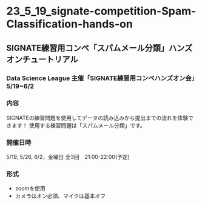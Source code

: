 # 23_5_19_signate-competition-Spam-Classification-hands-on

## SIGNATE練習用コンペ「スパムメール分類」ハンズオンチュートリアル
### Data Science League 主催「SIGNATE練習用コンペハンズオン会」5/19~6/2



### 内容
SIGNATEの練習問題を使用してデータの読み込みから提出までの流れを体験できます！
使用する練習問題は「スパムメール分類」です。
### 開催日時
5/19, 5/26, 6/2，金曜日 全3回　21:00-22:00(予定)
### 形式
- zoomを使用
- カメラはオン必須、マイクは基本オフ

